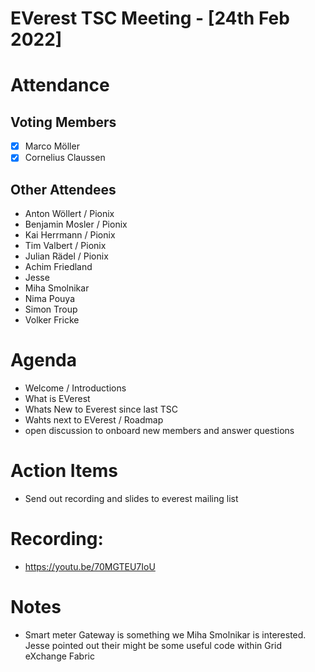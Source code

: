 # EVerest TSC Meeting - [24th Feb 2022]

# Attendance

## Voting Members

- [x] Marco Möller
- [x] Cornelius Claussen

## Other Attendees

- Anton Wöllert / Pionix
- Benjamin Mosler / Pionix
- Kai Herrmann / Pionix
- Tim Valbert / Pionix
- Julian Rädel / Pionix
- Achim Friedland
- Jesse
- Miha Smolnikar
- Nima Pouya
- Simon Troup
- Volker Fricke

# Agenda

- Welcome / Introductions
- What is EVerest
- Whats New to Everest since last TSC
- Wahts next to EVerest / Roadmap
- open discussion to onboard new members and answer questions

# Action Items
- Send out recording and slides to everest mailing list

# Recording:
- https://youtu.be/70MGTEU7IoU

# Notes
- Smart meter Gateway is something we Miha Smolnikar is interested. Jesse pointed out their might be some useful code within Grid eXchange Fabric

